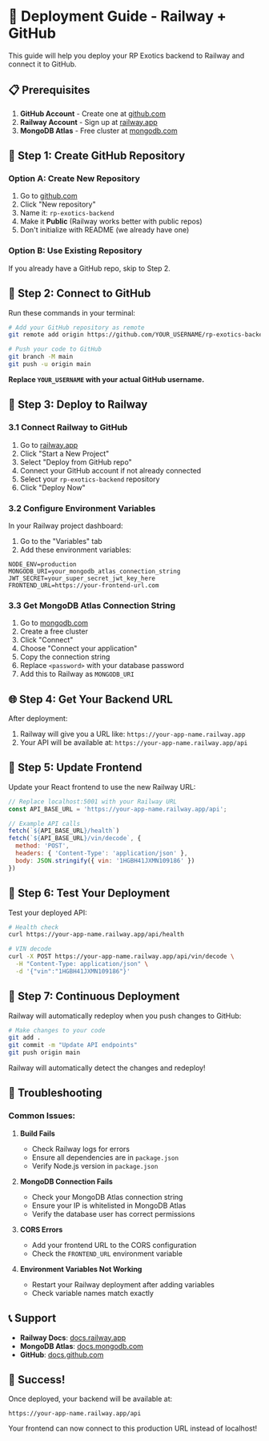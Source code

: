 # 🚀 Deployment Guide - Railway + GitHub

This guide will help you deploy your RP Exotics backend to Railway and connect it to GitHub.

## 📋 Prerequisites

1. **GitHub Account** - Create one at [github.com](https://github.com)
2. **Railway Account** - Sign up at [railway.app](https://railway.app)
3. **MongoDB Atlas** - Free cluster at [mongodb.com](https://mongodb.com)

## 🔄 Step 1: Create GitHub Repository

### Option A: Create New Repository
1. Go to [github.com](https://github.com)
2. Click "New repository"
3. Name it: `rp-exotics-backend`
4. Make it **Public** (Railway works better with public repos)
5. Don't initialize with README (we already have one)

### Option B: Use Existing Repository
If you already have a GitHub repo, skip to Step 2.

## 🔗 Step 2: Connect to GitHub

Run these commands in your terminal:

```bash
# Add your GitHub repository as remote
git remote add origin https://github.com/YOUR_USERNAME/rp-exotics-backend.git

# Push your code to GitHub
git branch -M main
git push -u origin main
```

**Replace `YOUR_USERNAME` with your actual GitHub username.**

## 🚂 Step 3: Deploy to Railway

### 3.1 Connect Railway to GitHub
1. Go to [railway.app](https://railway.app)
2. Click "Start a New Project"
3. Select "Deploy from GitHub repo"
4. Connect your GitHub account if not already connected
5. Select your `rp-exotics-backend` repository
6. Click "Deploy Now"

### 3.2 Configure Environment Variables
In your Railway project dashboard:

1. Go to the "Variables" tab
2. Add these environment variables:

```env
NODE_ENV=production
MONGODB_URI=your_mongodb_atlas_connection_string
JWT_SECRET=your_super_secret_jwt_key_here
FRONTEND_URL=https://your-frontend-url.com
```

### 3.3 Get MongoDB Atlas Connection String
1. Go to [mongodb.com](https://mongodb.com)
2. Create a free cluster
3. Click "Connect"
4. Choose "Connect your application"
5. Copy the connection string
6. Replace `<password>` with your database password
7. Add this to Railway as `MONGODB_URI`

## 🌐 Step 4: Get Your Backend URL

After deployment:
1. Railway will give you a URL like: `https://your-app-name.railway.app`
2. Your API will be available at: `https://your-app-name.railway.app/api`

## 🔧 Step 5: Update Frontend

Update your React frontend to use the new Railway URL:

```javascript
// Replace localhost:5001 with your Railway URL
const API_BASE_URL = 'https://your-app-name.railway.app/api';

// Example API calls
fetch(`${API_BASE_URL}/health`)
fetch(`${API_BASE_URL}/vin/decode`, {
  method: 'POST',
  headers: { 'Content-Type': 'application/json' },
  body: JSON.stringify({ vin: '1HGBH41JXMN109186' })
})
```

## 🧪 Step 6: Test Your Deployment

Test your deployed API:

```bash
# Health check
curl https://your-app-name.railway.app/api/health

# VIN decode
curl -X POST https://your-app-name.railway.app/api/vin/decode \
  -H "Content-Type: application/json" \
  -d '{"vin":"1HGBH41JXMN109186"}'
```

## 🔄 Step 7: Continuous Deployment

Railway will automatically redeploy when you push changes to GitHub:

```bash
# Make changes to your code
git add .
git commit -m "Update API endpoints"
git push origin main
```

Railway will automatically detect the changes and redeploy!

## 🚨 Troubleshooting

### Common Issues:

1. **Build Fails**
   - Check Railway logs for errors
   - Ensure all dependencies are in `package.json`
   - Verify Node.js version in `package.json`

2. **MongoDB Connection Fails**
   - Check your MongoDB Atlas connection string
   - Ensure your IP is whitelisted in MongoDB Atlas
   - Verify the database user has correct permissions

3. **CORS Errors**
   - Add your frontend URL to the CORS configuration
   - Check the `FRONTEND_URL` environment variable

4. **Environment Variables Not Working**
   - Restart your Railway deployment after adding variables
   - Check variable names match exactly

## 📞 Support

- **Railway Docs**: [docs.railway.app](https://docs.railway.app)
- **MongoDB Atlas**: [docs.mongodb.com](https://docs.mongodb.com)
- **GitHub**: [docs.github.com](https://docs.github.com)

## 🎉 Success!

Once deployed, your backend will be available at:
```
https://your-app-name.railway.app/api
```

Your frontend can now connect to this production URL instead of localhost! 